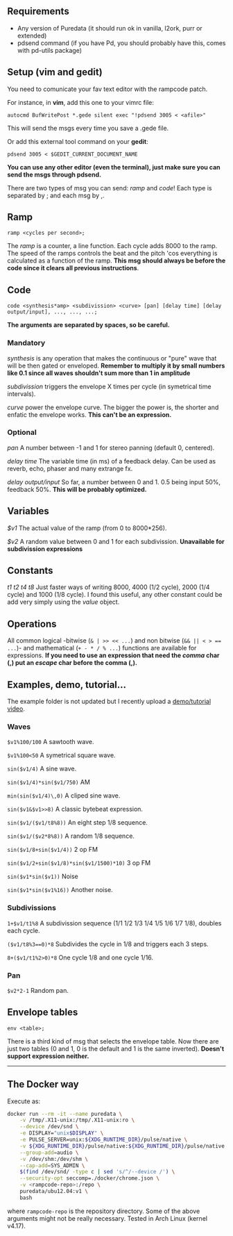 ## Requirements

* Any version of Puredata (it should run ok in vanilla, l2ork, purr or extended)
* pdsend command (if you have Pd, you should probably have this, comes with pd-utils package)

## Setup (vim and gedit)

You need to comunicate your fav text editor with the rampcode patch. 

For instance, in **vim**, add this one to your vimrc file:

`autocmd BufWritePost *.gede silent exec "!pdsend 3005 < <afile>"`

This will send the msgs every time you save a .gede file.

Or add this external tool command on your **gedit**:

`pdsend 3005 < $GEDIT_CURRENT_DOCUMENT_NAME`

**You can use any other editor (even the terminal), just make sure you can send the msgs through pdsend.**

There are two types of msg you can send: *ramp* and *code*! Each type is separated by ; and each msg by ,.

## Ramp

`ramp <cycles per second>;`

The *ramp* is a counter, a line function. Each cycle adds 8000 to the ramp. The speed of the ramps controls the beat and the pitch 'cos everything is calculated as a function of the ramp. **This msg should always be before the code since it clears all previous instructions**.

## Code

`code <synthesis*amp> <subdivission> <curve> [pan] [delay time] [delay output/input], ..., ..., ...;`

**The arguments are separated by spaces, so be careful.**

### Mandatory

*synthesis* is any operation that makes the continuous or "pure" wave that will be then gated or enveloped. **Remember to multiply it by small numbers like 0.1 since all waves shouldn't sum more than 1 in amplitude**

*subdivission* triggers the envelope X times per cycle (in symetrical time intervals). 

*curve* power the envelope curve. The bigger the power is, the shorter and enfatic the envelope works. **This can't be an expression.**

### Optional

*pan* A number between -1 and 1 for stereo panning (default 0, centered).

*delay time* The variable time (in ms) of a feedback delay. Can be used as reverb, echo, phaser and many extrange fx.

*delay output/input* So far, a number between 0 and 1. 0.5 being input 50%, feedback 50%. **This will be probably optimized.**

## Variables

*$v1* The actual value of the ramp (from 0 to 8000*256).

*$v2* A random value between 0 and 1 for each subdivission. **Unavailable for subdivission expressions**

## Constants

*t1 t2 t4 t8* Just faster ways of writing 8000, 4000 (1/2 cycle), 2000 (1/4 cycle) and 1000 (1/8 cycle). I found this useful, any other constant could be add very simply using the *value* object.

## Operations

All common logical -bitwise (`& | >> << ...`) and non bitwise (`&& || < > == ...`)- and mathematical (`+ - * / % ...`) functions are available for expressions. **If you need to use an expression that need the *comma* char (,) put an *escape* char before the comma (\,).**

## Examples, demo, tutorial...

The example folder is not updated but I recently upload a [demo/tutorial video](https://youtu.be/2AApVwGgmKY).

### Waves

`$v1%100/100` A sawtooth wave.

`$v1%100<50` A symetrical square wave.

`sin($v1/4)` A sine wave.

`sin($v1/4)*sin($v1/750)` AM

`min(sin($v1/4)\,0)` A cliped sine wave.

`sin($v1&$v1>>8)` A classic bytebeat expression.

`sin($v1/($v1/t8%8))` An eight step 1/8 sequence.

`sin($v1/($v2*8%8))` A random 1/8 sequence.

`sin($v1/8+sin($v1/4))` 2 op FM

`sin($v1/2+sin($v1/8)*sin($v1/1500)*10)` 3 op FM

`sin($v1*sin($v1))` Noise

`sin($v1*sin($v1%16))` Another noise.

### Subdivissions

`1+$v1/t1%8` A subdivission sequence (1/1 1/2 1/3 1/4 1/5 1/6 1/7 1/8), doubles each cycle.

`($v1/t8%3==0)*8` Subdivides the cycle in 1/8 and triggers each 3 steps.

`8+($v1/t1%2>0)*8` One cycle 1/8 and one cycle 1/16.

### Pan

`$v2*2-1` Random pan.

## Envelope tables

`env <table>;`

There is a third kind of msg that selects the envelope table. Now there are just two tables (0 and 1, 0 is the default and 1 is the same inverted). **Doesn't support expression neither.**

---

## The Docker way

Execute as:
```bash
docker run --rm -it --name puredata \
    -v /tmp/.X11-unix:/tmp/.X11-unix:ro \
    --device /dev/snd \
    -e DISPLAY="unix$DISPLAY" \
    -e PULSE_SERVER=unix:${XDG_RUNTIME_DIR}/pulse/native \
    -v ${XDG_RUNTIME_DIR}/pulse/native:${XDG_RUNTIME_DIR}/pulse/native \
    --group-add=audio \
    -v /dev/shm:/dev/shm \
    --cap-add=SYS_ADMIN \
    $(find /dev/snd/ -type c | sed 's/^/--device /') \
    --security-opt seccomp=./docker/chrome.json \
    -v <rampcode-repo>:/repo \
    puredata/ubu12.04:v1 \
    bash
```

where `rampcode-repo` is the repository directory.
Some of the above arguments might not be really necessary.
Tested in Arch Linux (kernel v4.17).

<!--- EOF -->
